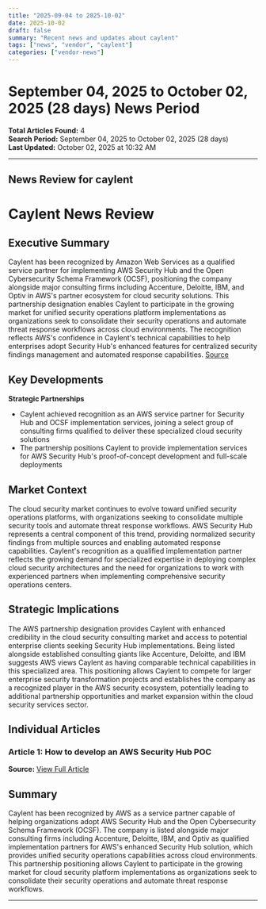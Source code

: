 ```yaml
---
title: "2025-09-04 to 2025-10-02"
date: 2025-10-02
draft: false
summary: "Recent news and updates about caylent"
tags: ["news", "vendor", "caylent"]
categories: ["vendor-news"]
---
```


# September 04, 2025 to October 02, 2025 (28 days) News Period 

**Total Articles Found:** 4  
**Search Period:** September 04, 2025 to October 02, 2025 (28 days)  
**Last Updated:** October 02, 2025 at 10:32 AM

---

## News Review for caylent

# Caylent News Review

## Executive Summary

Caylent has been recognized by Amazon Web Services as a qualified service partner for implementing AWS Security Hub and the Open Cybersecurity Schema Framework (OCSF), positioning the company alongside major consulting firms including Accenture, Deloitte, IBM, and Optiv in AWS's partner ecosystem for cloud security solutions. This partnership designation enables Caylent to participate in the growing market for unified security operations platform implementations as organizations seek to consolidate their security operations and automate threat response workflows across cloud environments. The recognition reflects AWS's confidence in Caylent's technical capabilities to help enterprises adopt Security Hub's enhanced features for centralized security findings management and automated response capabilities. [Source](https://aws.amazon.com/blogs/security/how-to-develop-an-aws-security-hub-poc/)

## Key Developments

**Strategic Partnerships**
- Caylent achieved recognition as an AWS service partner for Security Hub and OCSF implementation services, joining a select group of consulting firms qualified to deliver these specialized cloud security solutions
- The partnership positions Caylent to provide implementation services for AWS Security Hub's proof-of-concept development and full-scale deployments

## Market Context

The cloud security market continues to evolve toward unified security operations platforms, with organizations seeking to consolidate multiple security tools and automate threat response workflows. AWS Security Hub represents a central component of this trend, providing normalized security findings from multiple sources and enabling automated response capabilities. Caylent's recognition as a qualified implementation partner reflects the growing demand for specialized expertise in deploying complex cloud security architectures and the need for organizations to work with experienced partners when implementing comprehensive security operations centers.

## Strategic Implications

The AWS partnership designation provides Caylent with enhanced credibility in the cloud security consulting market and access to potential enterprise clients seeking Security Hub implementations. Being listed alongside established consulting giants like Accenture, Deloitte, and IBM suggests AWS views Caylent as having comparable technical capabilities in this specialized area. This positioning allows Caylent to compete for larger enterprise security transformation projects and establishes the company as a recognized player in the AWS security ecosystem, potentially leading to additional partnership opportunities and market expansion within the cloud security services sector.

## Individual Articles

### Article 1: How to develop an AWS Security Hub POC

**Source:** [View Full Article](https://aws.amazon.com/blogs/security/how-to-develop-an-aws-security-hub-poc/)

## Summary

Caylent has been recognized by AWS as a service partner capable of helping organizations adopt AWS Security Hub and the Open Cybersecurity Schema Framework (OCSF). The company is listed alongside major consulting firms including Accenture, Deloitte, IBM, and Optiv as qualified implementation partners for AWS's enhanced Security Hub solution, which provides unified security operations capabilities across cloud environments. This partnership positioning allows Caylent to participate in the growing market for cloud security platform implementations as organizations seek to consolidate their security operations and automate threat response workflows.





---

